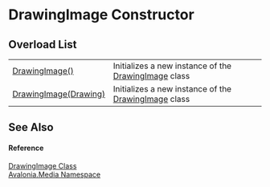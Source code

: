 # DrawingImage Constructor


## Overload List
<table>
<tr>
<td><a href="M_Avalonia_Media_DrawingImage__ctor">DrawingImage()</a></td>
<td>Initializes a new instance of the <a href="T_Avalonia_Media_DrawingImage">DrawingImage</a> class</td>
</tr>
<tr>
<td><a href="M_Avalonia_Media_DrawingImage__ctor_1">DrawingImage(Drawing)</a></td>
<td>Initializes a new instance of the <a href="T_Avalonia_Media_DrawingImage">DrawingImage</a> class</td>
</tr>
</table>

## See Also


#### Reference
<a href="T_Avalonia_Media_DrawingImage">DrawingImage Class</a>  
<a href="N_Avalonia_Media">Avalonia.Media Namespace</a>  

